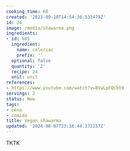 ```yaml
---
cooking_time: 60
created: '2023-09-10T14:54:36.532479Z'
id: 24
image: /media/shawarma.png
ingredients:
- id: 605
  ingredient:
    name: celeriac
    prefix: ''
  optional: false
  quantity: '2'
  recipe: 24
  unit: unit
references:
- https://www.youtube.com/watch?v=BVwLpFQCbt0
servings: 2
status: New
tags:
- cena
- comida
title: Vegan shawarma
updated: '2024-08-07T23:16:44.372157Z'
---
```


TKTK

